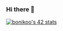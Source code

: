 ### Hi there 👋

[![bonikoo's 42 stats](https://badge.mediaplus.ma/darkblue/bonikoo?1337Badge=off&UM6P=off)](https://github.com/oakoudad/badge42)
